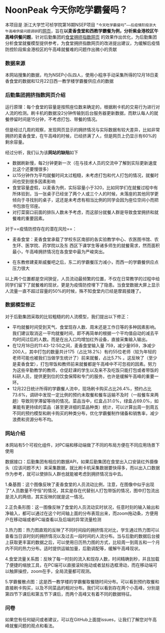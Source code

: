 # NoonPeak 今天你吃学霸餐吗？

本项目是 浙江大学竺可桢学院第16期NSEP项目 `“今天吃学霸餐吗”——后疫情阶段浙大午高峰供餐问题调研`的[网页](noonpeak.zjuers.com)，旨在**以麦香食堂和西教学霸餐为例，分析紫金港校区午高峰供餐问题**，针对后勤集团的[食堂拥挤指数网页](http://zulg.zju.edu.cn/monitor/show.html) 的效果作出优化，为后勤集团分析食堂就餐模型提供参考，为食堂拥挤指数网页的改进提出建议，为缓解后疫情防控阶段紫金港校区的午高峰就餐难的问题作出微小的贡献

### 数据来源

本网站搜集的数据，均为NSEP小队四人，使用小程序手动采集所得的12月18日麦香食堂的数据和12月22日西一教学楼学霸餐供应点的数据

### 后勤集团拥挤指数网页介绍

运行原理：每个食堂的容量是按照座位数来确定的，根据刷卡机的交易行为进行对人流的检测。刷卡机的数据没2分钟传输到后台服务器更新数据，而默认每人的就餐停留时间是15分钟，不考虑打包、带餐的情况。

但是经过几周的观察，发现网页显示的拥挤情况与实际数据有较大差异，比如非常拥挤的麦香食堂，在午高峰的时候，已经挤满了人，但是网页上仍显示有60%的剩余容量。

经过分析，我们认为该**网站的缺陷**如下

- 数据刷新慢，每2分钟更新一次（在与技术人员的交流中了解到实际更新速度比这个还要慢很多）
- 以15分钟作为平均就餐时间太过粗糙，未考虑打包和代人打包的情况，就餐时间也受到很多因素影响
- 食堂容量虚假，以麦香为例，实际容量小于320，比如同学们在就餐过程中有所体验到，当一张桌子已经坐了两个人或三个人的时候，未落座的其他同学更倾向于寻找别的桌子，这还是未考虑有相当比例的同学会因为座位空间小而把书包放在邻座。
- 对打菜窗口前面的排队人数未予考虑，而这部分就餐人群是导致食堂拥挤和就餐难的重要因素。

对于==疫情防控存在的潜在风险==：

- 麦香食堂：麦香食堂承载了学校东区南部的各实验教学中心、农医图书馆、农生环、医学院、药学院以及东 西区下课学生等诸多师生的就餐需求，然而面积最小，午高峰拥挤情况在各食堂中最为严峻突出。

- 在东教修建麦斯威餐吧之后，东二的学霸餐压力减小，而西一的学霸餐供应点压力很大

以上两个位置都是空间狭促，人员流动最频繁的位置，不仅在日常教学的过程中给同学们留下了就餐难的现状，更是为疫情防控埋下了隐患。当食堂数据大屏上显示人流量一直不超过容量的50%的时候，殊不知食堂内已经是摩肩接踵了。

### 数据模型修正

对于后勤集团采取的比较粗糙的的人流模型，我们提出以下修正：

- 平均就餐时间受到天气、食堂现存人数、周末还是工作日等的多种因素影响。我们建议取消这一平均就餐时间，即不再简单的根据一个平均值自动的减去平均时间过后的人数。而是在出入口均增加红外设备，直接采集输入输出。
- 在12月18日的11:43-12:50之间，麦香食堂输入量 759，减少量959，净减少200人，其中打包的数量共计175（占比18.2%）有约55位老师（较为年轻的老师可能也被我们当做学生统计了）前来就餐，占比5.7% 。这反映了（至少是麦香食堂），打包带饭和教师前来就餐都是午高峰中不可忽视的因素。努力为这些辛勤教学的教师，仓促赶课的学生以及来不及吃饭只能打包或者带饭的科研人员，提供更到位的饮食保障和专门的服务，也许是缓解午高峰的重要一环。
- 12月22日统计所得的学霸餐人流中，现场刷卡购买占比26.4%，预约占比73.6%，调研中发现一定比例的预约未取餐和餐车运输不及时（一般餐车来两趟）导致同学滞留等待的情况。菜品当中，红盒占31.0%，绿盒占69.0%，如果能有更持续的菜品（甚至更详细的菜品种类）统计，可以计算出周一到周五不同的预约模型和刷卡购买的种类分布，优化学霸餐制作储备和销售率，减少浪费和资源分布不均。

###   网站介绍

本网站有5个可视化组件，对PC端和移动端做了不同的布局方便在不同应用场景下使用

数据接口：后勤集团有相应的数据API，如果后勤集团在食堂出入口安装红外摄像头（应该问题不大）来采集数据，就比刷卡机采集数据要快得多，而以出入口数据作为参考，就可以使排队人群也就能被考虑到拥挤情况当中去。

​	1.桑基图：这个图像反映了麦香食堂的人员流动比例，注意，在图像中似乎出现了“人员数量不守恒”的情况，其实是存在代替别人打包带饭的情况，图中打包流出是流入的两倍，其实反映的就是这一情况。

​	2.正负条形图：这一图像反映了食堂的人员流动实时状况，任意时刻的输入输出和净输入，都可以通过在这个时间轴上面的分布表现出来，而zoom拖动条，方便用户在移动端或者PC端查看以及后端的异常流量检测

​	3.热力图：热力图直观的反映了不同时间段的拥挤情况对比，学生通过热力图可以查看当日该时刻的拥挤情况以及过去一段时间的人流分布。当与后勤的数据后台接上获取更丰富的数据之后，可以使用日历热力图的方式，比较周一到周五和一个月内不同的热力分布。适时提供运输加量，后勤调配等，缓解午高峰现状。

​	4.食堂流量关系图：反映了每一时刻的流入和现存人数，时间精确到秒，并且加载了便捷的缩放工具，在PC端可以直接滚轮拖动或者鼠标选框滑动，而在移动端可以触屏操控，zoom在手，全局流量都可观测。

​	5.学霸餐散点图：这是西一教学楼的学霸餐取餐随时间分布。可以看到预约取餐和直接刷卡购买，以及不同菜品的相对分布。我们可以看到存在两个小高峰，分别是第四节下课后和第五节下课后，而两个高峰又有着不同的数据特征。

### 问卷

如果您有任何疑问或者建议，可以在GitHub上面提issues，让我们了解您对午高峰就餐问题的观点和看法。




